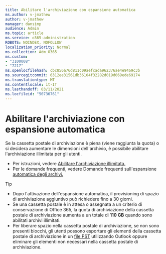 ```yaml
---
title: Abilitare l'archiviazione con espansione automatica
ms.author: v-jmathew
author: v-jmathew
manager: dansimp
audience: Admin
ms.topic: article
ms.service: o365-administration
ROBOTS: NOINDEX, NOFOLLOW
localization_priority: Normal
ms.collection: Adm_O365
ms.custom:
- "3100008"
- "7217"
ms.openlocfilehash: cbc856a76d811c09aefcada962376ae4e9469c3b
ms.sourcegitcommit: 6312ee31561db36104f32282d019d069ede69174
ms.translationtype: MT
ms.contentlocale: it-IT
ms.lasthandoff: 03/11/2021
ms.locfileid: "50736761"
---
```

# <a name="enable-auto-expanding-archiving"></a>Abilitare l'archiviazione con espansione automatica

Se la cassetta postale di archiviazione è piena (viene raggiunta la quota) o si desidera aumentare le dimensioni dell'archivio, è possibile abilitare l'archiviazione illimitata per gli utenti.

- Per istruzioni, vedere [Abilitare l'archiviazione illimitata.](https://docs.microsoft.com/office365/securitycompliance/enable-unlimited-archiving)
- Per le domande frequenti, vedere Domande frequenti sull'espansione [automatica degli archivi.](https://blogs.technet.microsoft.com/exchange/2018/04/09/office-365-auto-expanding-archives-faq/)

> [!TIP]
>
> - Dopo l'attivazione dell'espansione automatica, il provisioning di spazio di archiviazione aggiuntivo può richiedere fino a 30 giorni.
> - Se una cassetta postale è in attesa o assegnata a un criterio di conservazione di Office 365, la quota di archiviazione della cassetta postale di archiviazione aumenta a un totale di **110 GB** quando sono abilitati archivi illimitati.
> - Per liberare spazio nella cassetta postale di archiviazione, se non sono presenti blocchi, gli utenti possono esportare gli elementi della cassetta postale di archiviazione in un [file PST](https://support.office.com/article/Export-or-backup-email-contacts-and-calendar-to-an-Outlook-pst-file-14252b52-3075-4e9b-be4e-ff9ef1068f91) utilizzando Outlook oppure eliminare gli elementi non necessari nella cassetta postale di archiviazione.
